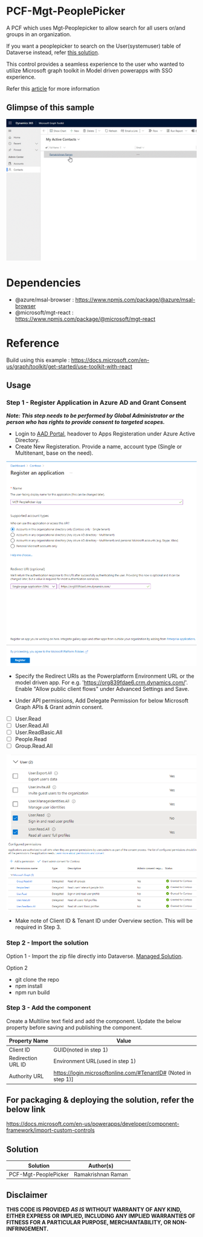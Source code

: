 # PCF-Mgt-PeoplePicker
A PCF which uses Mgt-Peoplepicker to allow search for all users or/and groups in an organization.

If you want a peoplepicker to search on the User(systemuser) table of Dataverse instead, refer [this solution](https://github.com/Ramakrishnan24689/OfficeUIFabricReactPeoplePicker).

This control provides a seamless experience to the user who wanted to utilize Microsoft graph toolkit in Model driven powerapps with SSO experience.

Refer this [article](https://www.linkedin.com/pulse/powerapps-component-framework-microsoft-graph-toolkit-raman) for more information 

## Glimpse of this sample 

![](assets/MGT-PeoplePicker.gif)

# Dependencies
 - @azure/msal-browser : https://www.npmjs.com/package/@azure/msal-browser
 - @microsoft/mgt-react : https://www.npmjs.com/package/@microsoft/mgt-react 

# Reference 

Build using this example : https://docs.microsoft.com/en-us/graph/toolkit/get-started/use-toolkit-with-react 

## Usage 

### Step 1 - Register Application in Azure AD and Grant Consent

_**Note: This step needs to be performed by Global Administrator or the person who has rights to provide consent to targeted scopes.**_

 - Login to [AAD Portal](https://aad.portal.azure.com/), headover to Apps Registeration under Azure Active Directory.
 - Create New Registeration. Provide a name, account type (Single or Multitenant, base on the need).

 ![](assets/App%20Reg.png)

 - Specify the Redirect URIs as the Powerplatform Environment URL or the model driven app. For e.g. 'https://org839fdae6.crm.dynamics.com/'. Enable "Allow public client flows" under Advanced Settings and Save.


 - Under API permissions, Add Delegate Permission for below Microsoft Graph APIs & Grant admin consent.
- [ ] User.Read
- [ ] User.Read.All
- [ ] User.ReadBasic.All
- [ ] People.Read
- [ ] Group.Read.All

 ![](assets/App%20Reg1.png)
 ![](assets/App%20Reg2.png)

 - Make note of Client ID & Tenant ID under Overview section. This will be required in Step 3.

### Step 2 - Import the solution

  Option 1 - Import the zip file directly into Dataverse. [Managed Solution](https://github.com/Ramakrishnan24689/PCF-Mgt-PeoplePicker/blob/main/Solution/PCFMgtPeoplePickerSln.zip).

  Option 2 
  - git clone the repo
  - npm install
  - npm run build
  
 ### Step 3 - Add the component
 Create a Multiline text field and add the component.
 Update the below property before saving and publishing the component.

Property Name|Value
--------|---------
Client ID|GUID(noted in step 1)
Redirection URL ID|Environment URL(used in step 1)
Authority URL|https://login.microsoftonline.com/#TenantID# (Noted in step 1)]

## For packaging & deploying the solution, refer the below link

 https://docs.microsoft.com/en-us/powerapps/developer/component-framework/import-custom-controls 

## Solution

Solution|Author(s)
--------|---------
PCF-Mgt-PeoplePicker|Ramakrishnan Raman

## Disclaimer

**THIS CODE IS PROVIDED *AS IS* WITHOUT WARRANTY OF ANY KIND, EITHER EXPRESS OR IMPLIED, INCLUDING ANY IMPLIED WARRANTIES OF FITNESS FOR A PARTICULAR PURPOSE, MERCHANTABILITY, OR NON-INFRINGEMENT.**
